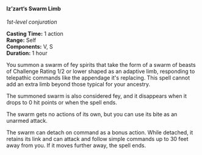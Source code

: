 #### Iz’zart‘s Swarm Limb
<!-- markdownlint-disable-next-line no-emphasis-as-heading -->
_1st-level conjuration_

**Casting Time:** 1 action \
**Range:** Self \
**Components:** V, S \
**Duration:** 1 hour

You summon a swarm of fey spirits that take the form of a swarm of beasts of Challenge Rating 1/2 or lower shaped as an adaptive limb, responding to telepathic commands like the appendage it's replacing.
This spell cannot add an extra limb beyond those typical for your ancestry.

The summoned swarm is also considered fey, and it disappears when it drops to 0 hit points or when the spell ends.

The swarm gets no actions of its own, but you can use its bite as an unarmed attack.

The swarm can detach on command as a bonus action.
While detached, it retains its link and can attack and follow simple commands up to 30 feet away from you.
If it moves further away, the spell ends.
